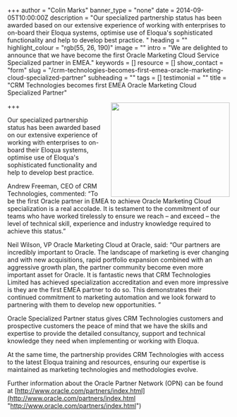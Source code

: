 +++
author = "Colin Marks"
banner_type = "none"
date = 2014-09-05T10:00:00Z
description = "Our specialized partnership status has been awarded based on our extensive experience of working with enterprises to on-board their Eloqua systems, optimise use of Eloqua's sophisticated functionality and help to develop best practice. "
heading = ""
highlight_colour = "rgb(55, 26, 190)"
image = ""
intro = "We are delighted to announce that we have become the first Oracle Marketing Cloud Service Specialized partner in EMEA."
keywords = []
resource = []
show_contact = "form"
slug = "/crm-technologies-becomes-first-emea-oracle-marketing-cloud-specialized-partner"
subheading = ""
tags = []
testimonial = ""
title = "CRM Technologies becomes first EMEA Oracle Marketing Cloud Specialized Partner"

+++
<img style="float: right; margin-top: 0; margin-left: 10px;" src="https://crmtdigital.com/sites/default/files/IMG_2100.jpeg" alt="" width="269" height="214">

Our specialized partnership status has been awarded based on our extensive experience of working with enterprises to on-board their Eloqua systems, optimise use of Eloqua's sophisticated functionality and help to develop best practice.

Andrew Freeman, CEO of CRM Technologies, commented: “To be the first Oracle partner in EMEA to achieve Oracle Marketing Cloud specialization is a real accolade. It is testament to the commitment of our teams who have worked tirelessly to ensure we reach – and exceed – the level of technical skill, experience and industry knowledge required to achieve this status.”

Neil Wilson, VP Oracle Marketing Cloud at Oracle, said: “Our partners are incredibly important to Oracle. The landscape of marketing is ever changing and with new acquisitions, rapid portfolio expansion combined with an aggressive growth plan, the partner community become even more important asset for Oracle. It is fantastic news that CRM Technologies Limited has achieved specialization accreditation and even more impressive is they are the first EMEA partner to do so. This demonstrates their continued commitment to marketing automation and we look forward to partnering with them to develop new opportunities. ”

Oracle Specialized Partner status gives CRM Technologies customers and prospective customers the peace of mind that we have the skills and expertise to provide the detailed consultancy, support and technical knowledge they need when implementing or working with Eloqua.

At the same time, the partnership provides CRM Technologies with access to the latest Eloqua training and resources, ensuring our expertise is maintained as marketing technologies and methodologies evolve.

Further information about the Oracle Partner Network (OPN) can be found at [http://www.oracle.com/partners/index.html](http://www.oracle.com/partners/index.html "http://www.oracle.com/partners/index.html")